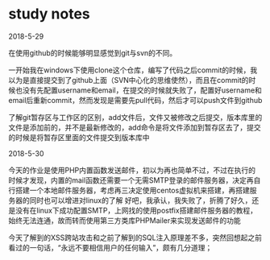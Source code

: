# study notes

2018-5-29

在使用github的时候能够明显感觉到git与svn的不同。

一开始我在windows下使用clone这个仓库，编写了代码之后commit的时候，我以为是直接提交到了github上面（SVN中心化的思维使然），而且在commit的时候也没有先配置username和email，在提交的时候就失败了，配置好username和email后重新commit，然而发现是需要先pull代码，然后才可以push文件到github  

了解git暂存区与工作区的区别，add文件后，文件又被修改之后提交，版本库里的文件是添加前的，并不是最新修改的，add命令是将文件添加到暂存区去了，提交的时候是将暂存区里面的文件提交到版本库中


2018-5-30

今天的作业是使用PHP内置函数发送邮件，初以为再也简单不过，不过在执行的时候才发现，内置的mail函数还需要一个无需SMTP登录的邮件服务器，决定再自行搭建一个本地邮件服务器，考虑再三决定使用centos虚拟机来搭建，再搭建服务器的同时也可以增进对linux的了解
好吧，我承认，我失败了，折腾了好久，还是没有在linux下成功配置SMTP，上网找的使用postfix搭建邮件服务器的教程，始终无法连通，故而转而使用第三方类库PHPMailer来实现发送邮件的功能

今天了解到的XSS跨站攻击和之前了解到的SQL注入原理差不多，突然回想起之前看过的一句话，“永远不要相信用户的任何输入”，颇有几分道理；

